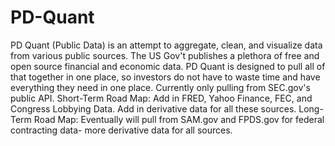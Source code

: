 # PD-Quant
PD Quant (Public Data) is an attempt to aggregate, clean, and visualize data from various public sources. The US Gov't publishes a plethora of free and open source financial and economic data. PD Quant is designed to pull all of that together in one place, so investors do not have to waste time and have everything they need in one place. 
Currently only pulling from SEC.gov's public API. 
Short-Term Road Map: Add in FRED, Yahoo Finance, FEC, and Congress Lobbying Data. Add in derivative data for all these sources.
Long-Term Road Map: Eventually will pull from SAM.gov and FPDS.gov for federal contracting data- more derivative data for all sources.
